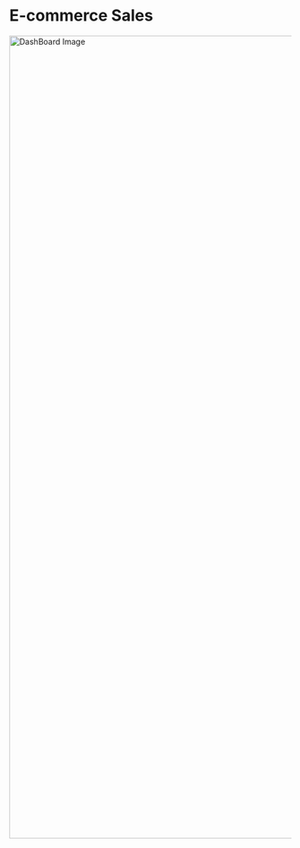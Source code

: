# E-commerce Sales
<img width="1433" alt="DashBoard Image" src="https://github.com/user-attachments/assets/be168b9e-ab3c-4a24-aae0-cc65774ca94a" />
